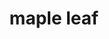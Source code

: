 ---
layout: animals&nature
title: maple leaf
emoji: maple_leaf
permalink: 🍁.html
image: assets/img/3moji/maple_leaf.png
---